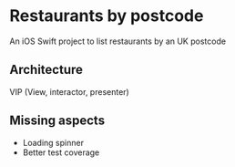 # Restaurants by postcode
An iOS Swift project to list restaurants by an UK postcode

## Architecture

VIP (View, interactor, presenter)

## Missing aspects

* Loading spinner
* Better test coverage
